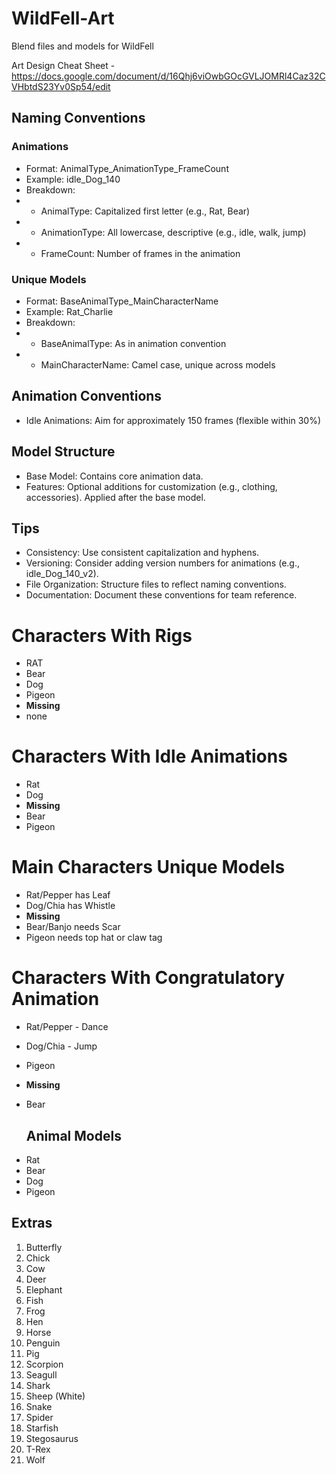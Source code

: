 # WildFell-Art
Blend files and models for WildFell

Art Design Cheat Sheet - https://docs.google.com/document/d/16Qhj6viOwbGOcGVLJOMRl4Caz32CVHbtdS23Yv0Sp54/edit
## Naming Conventions

### Animations

- Format: AnimalType_AnimationType_FrameCount
- Example: idle_Dog_140
- Breakdown:
- - AnimalType: Capitalized first letter (e.g., Rat, Bear)
- - AnimationType: All lowercase, descriptive (e.g., idle, walk, jump)
- - FrameCount: Number of frames in the animation

### Unique Models

- Format: BaseAnimalType_MainCharacterName
- Example: Rat_Charlie
- Breakdown:
- - BaseAnimalType: As in animation convention
- - MainCharacterName: Camel case, unique across models
 
## Animation Conventions

 - Idle Animations: Aim for approximately 150 frames (flexible within 30%)
## Model Structure

- Base Model: Contains core animation data.
- Features: Optional additions for customization (e.g., clothing, accessories). Applied after the base model.
## Tips

- Consistency: Use consistent capitalization and hyphens.
- Versioning: Consider adding version numbers for animations (e.g., idle_Dog_140_v2).
- File Organization: Structure files to reflect naming conventions.
- Documentation: Document these conventions for team reference.
# Characters With Rigs
 - RAT
 - Bear
 - Dog
 - Pigeon
 - **Missing**
 - none
   
# Characters With Idle Animations
 - Rat
 - Dog
 - **Missing**
 - Bear
 - Pigeon
   
# Main Characters  Unique Models
 - Rat/Pepper has Leaf
 - Dog/Chia has Whistle
 - **Missing**
 - Bear/Banjo needs Scar
 - Pigeon needs top hat or claw tag

# Characters With Congratulatory Animation
 - Rat/Pepper - Dance
 - Dog/Chia - Jump
 - Pigeon 
 - **Missing**
 - Bear

   ## Animal Models

* Rat
* Bear
* Dog
* Pigeon

## Extras

1. Butterfly
2. Chick
3. Cow
4. Deer
5. Elephant
6. Fish
7. Frog
8. Hen
9. Horse
10. Penguin
11. Pig
12. Scorpion
13. Seagull
14. Shark
15. Sheep (White)
16. Snake
17. Spider
18. Starfish
19. Stegosaurus
20. T-Rex
21. Wolf
   

